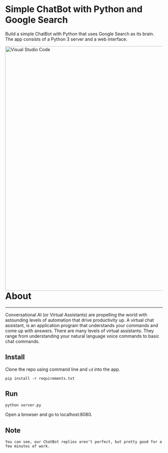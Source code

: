# Simple ChatBot with Python and Google Search

Build a simple ChatBot with Python that uses Google Search as its brain. The app consists of a Python 3 server and a web interface.

<img align="left" alt="Visual Studio Code" width="780px" src="https://www.mii.co.id/-/media/20190203_call-blitz-chatbot-3dolphin/chatbot_feb2019.jpg?h=1424&w=2000&hash=8C8E1EE70D2384D52E54FF7626702076B2B08195" />

# About

---

Conversational AI (or Virtual Assistants) are propelling the world with astounding levels of automation that drive productivity up. A virtual chat assistant, is an application program that understands your commands and come up with answers. There are many levels of virtual assistants. They range from understanding your natural language voice commands to basic chat commands.

## Install

Clone the repo using command line and `cd` into the app.

```
pip install -r requirements.txt
```

## Run

```
python server.py
```

Open a browser and go to localhost:8080.

## Note

```
You can see, our ChatBot replies aren’t perfect, but pretty good for a few minutes of work.

